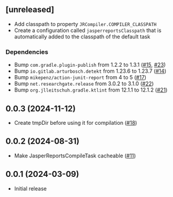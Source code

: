 ## [unreleased]
- Add classpath to property `JRCompiler.COMPILER_CLASSPATH`
- Create a configuration called `jasperreportsClasspath` that is automatically added to the classpath of the default task

### Dependencies
- Bump `com.gradle.plugin-publish` from 1.2.2 to 1.3.1 ([#15](https://github.com/f-cramer/jasperreports-gradle-plugin/pull/15), [#23](https://github.com/f-cramer/jasperreports-gradle-plugin/pull/23))
- Bump `io.gitlab.arturbosch.detekt` from 1.23.6 to 1.23.7 ([#14](https://github.com/f-cramer/jasperreports-gradle-plugin/pull/14))
- Bump `mikepenz/action-junit-report` from 4 to 5 ([#17](https://github.com/f-cramer/jasperreports-gradle-plugin/pull/17))
- Bump `net.researchgate.release` from 3.0.2 to 3.1.0 ([#22](https://github.com/f-cramer/jasperreports-gradle-plugin/pull/22))
- Bump `org.jlleitschuh.gradle.ktlint` from 12.1.1 to 12.1.2 ([#21](https://github.com/f-cramer/jasperreports-gradle-plugin/pull/21))

## 0.0.3 (2024-11-12)
- Create tmpDir before using it for compilation  ([#18](https://github.com/f-cramer/jasperreports-gradle-plugin/issues/18))

## 0.0.2 (2024-08-31)
- Make JasperReportsCompileTask cacheable ([#11](https://github.com/f-cramer/jasperreports-gradle-plugin/issues/11))

## 0.0.1 (2024-03-09)
- Initial release
